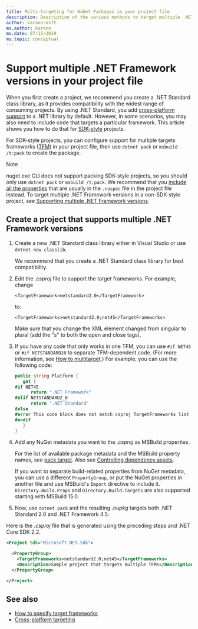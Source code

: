 ```yaml
---
title: Multi-targeting for NuGet Packages in your project file
description: Description of the various methods to target multiple .NET Framework versions from within a single NuGet package.
author: karann-msft
ms.author: karann
ms.date: 07/15/2019
ms.topic: conceptual
---
```


# Support multiple .NET Framework versions in your project file

When you first create a project, we recommend you create a .NET Standard class library, as it provides compatibility with the widest range of consuming projects. By using .NET Standard, you add [cross-platform support](/dotnet/standard/library-guidance/cross-platform-targeting) to a .NET library by default. However, in some scenarios, you may also need to include code that targets a particular framework. This article shows you how to do that for [SDK-style](../resources/check-project-format.md) projects.

For SDK-style projects, you can configure support for multiple targets frameworks ([TFM](/dotnet/standard/frameworks)) in your project file, then use `dotnet pack` or `msbuild /t:pack` to create the package.

> [!NOTE]
> nuget.exe CLI does not support packing SDK-style projects, so you should only use `dotnet pack` or `msbuild /t:pack`. We recommend that you [include all the properties](../reference/msbuild-targets.md#pack-target) that are usually in the `.nuspec` file in the project file instead. To target multiple .NET Framework versions in a non-SDK-style project, see [Supporting multiple .NET Framework versions](supporting-multiple-target-frameworks.md).

## Create a project that supports multiple .NET Framework versions

1. Create a new .NET Standard class library either in Visual Studio or use `dotnet new classlib`.

   We recommend that you create a .NET Standard class library for best compatibility.

2. Edit the *.csproj* file to support the target frameworks. For example, change
   
   `<TargetFramework>netstandard2.0</TargetFramework>`
   
   to:
   
   `<TargetFrameworks>netstandard2.0;net45</TargetFrameworks>`

   Make sure that you change the XML element changed from singular to plural (add the "s" to both the open and close tags).

3. If you have any code that only works in one TFM, you can use `#if NET45` or `#if NETSTANDARD20` to separate TFM-dependent code. (For more information, see [How to multitarget](/dotnet/core/tutorials/libraries#how-to-multitarget).) For example, you can use the following code:

   ```csharp
   public string Platform {
      get {
   #if NET45
         return ".NET Framework"
   #elif NETSTANDARD2_0
         return ".NET Standard"
   #else
   #error This code block does not match csproj TargetFrameworks list
   #endif
      }
   }
   ```

4. Add any NuGet metadata you want to the *.csproj* as MSBuild properties.

   For the list of available package metadata and the MSBuild property names, see [pack target](../reference/msbuild-targets.md#pack-target). Also see [Controlling dependency assets](../consume-packages/package-references-in-project-files.md#controlling-dependency-assets).

   If you want to separate build-related properties from NuGet metadata, you can use a different `PropertyGroup`, or put the NuGet properties in another file and use MSBuild's `Import` directive to include it. `Directory.Build.Props` and `Directory.Build.Targets` are also supported starting with MSBuild 15.0.

5. Now, use `dotnet pack` and the resulting *.nupkg* targets both .NET Standard 2.0 and .NET Framework 4.5.

Here is the *.csproj* file that is generated using the preceding steps and .NET Core SDK 2.2.

```xml
<Project Sdk="Microsoft.NET.Sdk">

  <PropertyGroup>
    <TargetFrameworks>netstandard2.0;net45</TargetFrameworks>
    <Description>Sample project that targets multiple TFMs</Description>
  </PropertyGroup>

</Project>
```

## See also

* [How to specify target frameworks](/dotnet/standard/frameworks#how-to-specify-target-frameworks)
* [Cross-platform targeting](/dotnet/standard/library-guidance/cross-platform-targeting)
